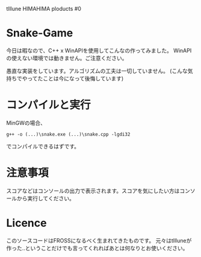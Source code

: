 tlllune HIMAHIMA ploducts #0

# Snake-Game

今日は暇なので、C++ x WinAPIを使用してこんなの作ってみました。
WinAPIの使えない環境では動きません。ご注意ください。

愚直な実装をしています。アルゴリズムの工夫は一切していません。
(こんな気持ちでやってたことは今になって後悔しています)

# コンパイルと実行

MinGWの場合、

```
g++ -o (...)\snake.exe (...)\snake.cpp -lgdi32
```

でコンパイルできるはずです。

# 注意事項

スコアなどはコンソールの出力で表示されます。スコアを気にしたい方はコンソールから実行してください。

# Licence

このソースコードはFROSSになるべく生まれてきたものです。
元々はtllluneが作った..ということだけでも言ってくれればあとは何なりとお使いください。
